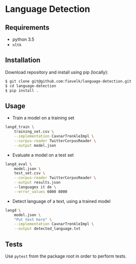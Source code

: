 # Language Detection

## Requirements

- python 3.5
- `nltk`

## Installation

Download repository and install using pip (locally):

```bash
$ git clone git@github.com:fievelk/language-detection.git
$ cd language-detection
$ pip install .
```

## Usage

- Train a model on a training set

```bash
langd_train \
    training_set.csv \
    --implementation CavnarTrenkleImpl \
    --corpus-reader TwitterCorpusReader \
    --output model.json
```

- Evaluate a model on a test set

```bash
langd_eval \
    model.json \
    test_set.csv \
    --corpus-reader TwitterCorpusReader \
    --output results.json
    --languages it de \
    --error_values 6000 8000
```

- Detect language of a text, using a trained model

```bash
langd \
    model.json \
    "Put text here" \
    --implementation CavnarTrenkleImpl \
    --output detected_language.txt
```

## Tests

Use `pytest` from the package root in order to perform tests.
